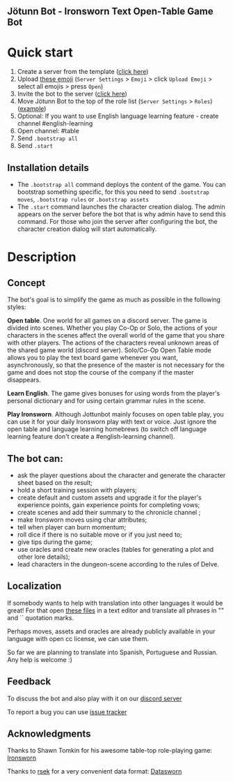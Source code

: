 ## Jötunn Bot - Ironsworn Text Open-Table Game Bot

# Quick start

1. Create a server from the template ([click here](https://discord.new/2Z4FsZmG73ub))
2. Upload [these emoji](/src/images/emoji/emoji.zip) (`Server Settings` > `Emoji` > click `Upload Emoji` > select all emojis > press `Open`)
3. Invite the bot to the server ([click here](https://discord.com/api/oauth2/authorize?client_id=729358913279099000&permissions=8&scope=bot))
4. Move Jötunn Bot to the top of the role list (`Server Settings` > `Roles`) ([example](/src/images/help/roles-list.png))
5. Optional: If you want to use English language learning feature - create channel #english-learning
6. Open channel: #table
7. Send `.bootstrap all`
8. Send `.start`

## Installation details

- The `.bootstrap all` command deploys the content of the game. You can bootstrap something specific, for this you need to send `.bootstrap moves`, `.bootstrap rules` or `.bootstrap assets`
- The `.start` command launches the character creation dialog. The admin appears on the server before the bot that is why admin have to send this command. For those who join the server after configuring the bot, the character creation dialog will start automatically.

# Description

## Concept

The bot's goal is to simplify the game as much as possible in the following styles:

**Open table**. One world for all games on a discord server. The game is divided into scenes. Whether you play Co-Op or Solo, the actions of your characters in the scenes affect the overall world of the game that you share with other players. The actions of the characters reveal unknown areas of the shared game world (discord server). Solo/Co-Op Open Table mode allows you to play the text board game whenever you want, asynchronously, so that the presence of the master is not necessary for the game and does not stop the course of the company if the master disappears.

**Learn English**. The game gives bonuses for using words from the player's personal dictionary and for using certain grammar rules in the scene.

**Play Ironsworn**. Although Jottunbot mainly focuses on open table play, you can use it for your daily Ironsworn play with text or voice. Just ignore the open table and language learning homebrews (to switch off language learning feature don't create a #english-learning channel).

## The bot can:

- ask the player questions about the character and generate the character sheet based on the result;
- hold a short training session with players;
- create default and custom assets and upgrade it for the player's experience points, gain experience points for completing vows;
- create scenes and add their summary to the chronicle channel ;
- make Ironsworn moves using char attributes;
- tell when player can burn momentum;
- roll dice if there is no suitable move or if you just need to;
- give tips during the game;
- use oracles and create new oracles (tables for generating a plot and other lore details);
- lead characters in the dungeon-scene according to the rules of Delve.

## Localization

If somebody wants to help with translation into other languages it would be great! For that open [these files](https://github.com/MortSnowflake/jotunnbot/tree/main/src/local) in a text editor and translate all phrases in "" and `` quotation marks.

Perhaps moves, assets and oracles are already publicly available in your language with open cc license, we can use them.

So far we are planning to translate into Spanish, Portuguese and Russian. Any help is welcome :)

## Feedback

To discuss the bot and also play with it on our [discord server](https://discord.gg/x9Evgh5NPt)

To report a bug you can use [issue tracker](https://github.com/MortSnowflake/jotunnbot/issues)

## Acknowledgments

Thanks to Shawn Tomkin for his awesome table-top role-playing game: [Ironsworn](https://www.ironswornrpg.com/)

Thanks to [rsek](https://github.com/rsek) for a very convenient data format: [Datasworn](https://github.com/rsek/datasworn)
